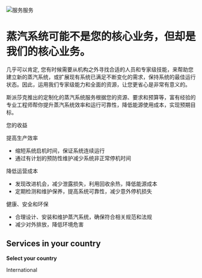 
![服务](/d/file/p/2015-04-09/4b1f93ee0e5bb3839384680525f546c0.jpg)服务

# 蒸汽系统可能不是您的核心业务，但却是我们的核心业务。

几乎可以肯定, 您有时候需要从机构之外寻找合适的人员和专家级技能，来帮助您建立新的蒸汽系统，或扩展现有系统已满足不断变化的需求，保持系统的最佳运行状态。因此，运用我们专家级能力和全面的资源，让您更省心是非常有意义的。

斯派莎克推出的定制化的蒸汽系统服务根据您的资源、要求和预算等，富有经验的专业工程师帮你提升蒸汽系统效率和运行可靠性，降低能源使用成本，实现预期目标。

您的收益

提高生产效率

-   缩短系统启机时间，保证系统连续运行
-   通过有计划的预防性维护减少系统非正常停机时间

降低运营成本

-   发现改进机会，减少泄露损失，利用回收余热，降低能源成本
-   定期检测和维护保养，提高系统可靠性，减少意外停机损失

健康、安全和环保

-   合理设计、安装和维护蒸汽系统，确保符合相关规范和法规
-   减少对外排放，降低环境危害

## Services in your country

**Select your country**

International
